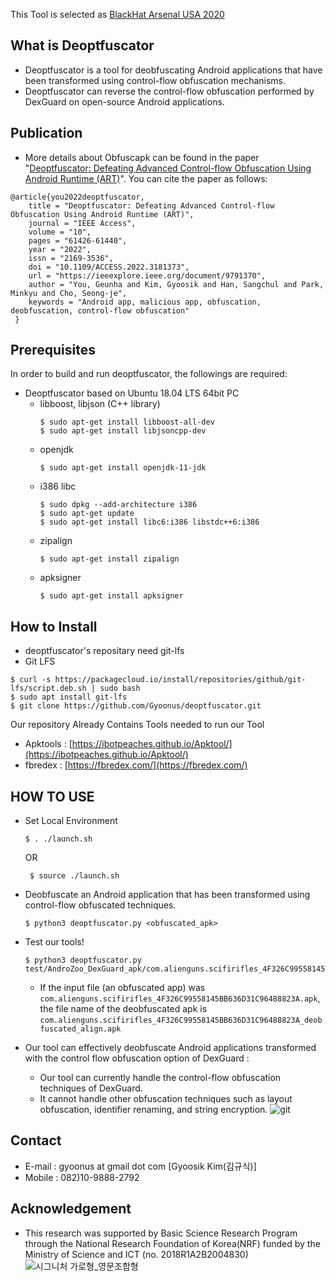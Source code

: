 This Tool is selected as 
[BlackHat Arsenal USA 2020](https://www.blackhat.com/us-20/arsenal/schedule/#deoptfuscator-automated-deobfuscation-of-android-bytecode-using-compilation-optimization-19958)

## What is Deoptfuscator

+ Deoptfuscator is a tool for deobfuscating Android applications that have been transformed using control-flow obfuscation mechanisms.
+ Deoptfuscator can reverse the control-flow obfuscation performed by DexGuard on open-source Android applications.

## Publication

+ More details about Obfuscapk can be found in the paper "[Deoptfuscator: Defeating Advanced Control-flow Obfuscation Using Android Runtime (ART)](https://ieeexplore.ieee.org/document/9791370)". You can cite the paper as follows:

```
@article{you2022deoptfuscator,
    title = "Deoptfuscator: Defeating Advanced Control-flow Obfuscation Using Android Runtime (ART)",
    journal = "IEEE Access",
    volume = "10",
    pages = "61426-61440",
    year = "2022",
    issn = "2169-3536",
    doi = "10.1109/ACCESS.2022.3181373",
    url = "https://ieeexplore.ieee.org/document/9791370",
    author = "You, Geunha and Kim, Gyoosik and Han, Sangchul and Park, Minkyu and Cho, Seong-je",
    keywords = "Android app, malicious app, obfuscation, deobfuscation, control-flow obfuscation"
 }
 ```

## Prerequisites
In order to build and run deoptfuscator, the followings are required:

+ Deoptfuscator based on Ubuntu 18.04 LTS 64bit PC
  + libboost, libjson (C++ library)
    ```
    $ sudo apt-get install libboost-all-dev  
    $ sudo apt-get install libjsoncpp-dev
    ```
  + openjdk
    ```
    $ sudo apt-get install openjdk-11-jdk
    ```
  + i386 libc
    ```
    $ sudo dpkg --add-architecture i386  
    $ sudo apt-get update  
    $ sudo apt-get install libc6:i386 libstdc++6:i386
    ```
  + zipalign
    ```
    $ sudo apt-get install zipalign
    ```
  + apksigner
    ```
    $ sudo apt-get install apksigner
    ```
## How to Install
 + deoptfuscator's repositary need git-lfs
  + Git LFS
  ```
  $ curl -s https://packagecloud.io/install/repositories/github/git-lfs/script.deb.sh | sudo bash
  $ sudo apt install git-lfs
  $ git clone https://github.com/Gyoonus/deoptfuscator.git
  ```

Our repository Already Contains Tools needed to run our Tool
 + Apktools : [https://ibotpeaches.github.io/Apktool/](https://ibotpeaches.github.io/Apktool/)
 + fbredex : [https://fbredex.com/](https://fbredex.com/)


## HOW TO USE
+ Set Local Environment  
  ``` 
  $ . ./launch.sh  
  ```
    OR
  ```
   $ source ./launch.sh
  ```

+ Deobfuscate an Android application that has been transformed using control-flow obfuscated techniques.  
  ```
  $ python3 deoptfuscator.py <obfuscated_apk>  
  ```
+ Test our tools!  
  ```
  $ python3 deoptfuscator.py test/AndroZoo_DexGuard_apk/com.alienguns.scifirifles_4F326C99558145BB636D31C96488823A.apk
  ```
  + If the input file (an obfuscated app) was `com.alienguns.scifirifles_4F326C99558145BB636D31C96488823A.apk`, the file name of the deobfuscated apk is `com.alienguns.scifirifles_4F326C99558145BB636D31C96488823A_deobfuscated_align.apk`

+ Our tool can effectively deobfuscate Android applications transformed with the control flow obfuscation option of DexGuard :
  + Our tool can currently handle the control-flow obfuscation techniques of DexGuard.
  + It cannot handle other obfuscation techniques such as layout obfuscation, identifier renaming, and string encryption.
![git](https://user-images.githubusercontent.com/64211521/100713131-2542b700-33f7-11eb-87f5-968d5eb13563.png)

## Contact
+ E-mail : gyoonus at gmail dot com [Gyoosik Kim(김규식)]
+ Mobile : 082)10-9888-2792

## Acknowledgement

+ This research was supported by Basic Science Research Program through the National Research Foundation of Korea(NRF) funded by the Ministry of Science and ICT (no. 2018R1A2B2004830)
![시그니처 가로형_영문조합형](https://user-images.githubusercontent.com/64211521/80204259-7e798980-8663-11ea-95f1-ff19ccb86a77.jpg)

